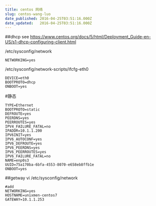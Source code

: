 ```yaml
---
title: centos 网络
slug: centos-wang-luo
date_published: 2016-04-25T03:51:16.000Z
date_updated:   2016-04-25T03:51:16.000Z
---
```


##dhcp
see https://www.centos.org/docs/5/html/Deployment_Guide-en-US/s1-dhcp-configuring-client.html

/etc/sysconfig/network
```
NETWORKING=yes
```
 /etc/sysconfig/network-scripts/ifcfg-eth0
```
DEVICE=eth0
BOOTPROTO=dhcp
ONBOOT=yes
```

#静态
```
TYPE=Ethernet
BOOTPROTO=static
DEFROUTE=yes
PEERDNS=yes
PEERROUTES=yes
IPV4_FAILURE_FATAL=no
IPADDR=10.1.1.200
IPV6INIT=yes
IPV6_AUTOCONF=yes
IPV6_DEFROUTE=yes
IPV6_PEERDNS=yes
IPV6_PEERROUTES=yes
IPV6_FAILURE_FATAL=no
NAME=enp0s3
UUID=75a170ba-6bfa-4553-8070-e658eb8ffb1e
ONBOOT=yes
```

##getway
vi /etc/sysconfig/network
```
#add  
NETWORKING=yes
HOSTNAME=unixmen-centos7
GATEWAY=10.1.1.253
```
